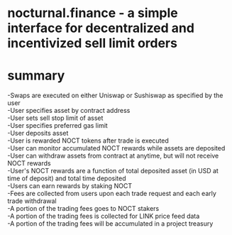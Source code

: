 # nocturnal.finance - a simple interface for decentralized and incentivized sell limit orders

# summary

-Swaps are executed on either Uniswap or Sushiswap as specified by the user  
-User specifies asset by contract address  
-User sets sell stop limit of asset  
-User specifies preferred gas limit  
-User deposits asset  
-User is rewarded NOCT tokens after trade is executed  
-User can monitor accumulated NOCT rewards while assets are deposited  
-User can withdraw assets from contract at anytime, but will not receive NOCT rewards  
-User's NOCT rewards are a function of total deposited asset (in USD at time of deposit) and total time deposited  
-Users can earn rewards by staking NOCT  
-Fees are collected from users upon each trade request and each early trade withdrawal  
-A portion of the trading fees goes to NOCT stakers  
-A portion of the trading fees is collected for LINK price feed data  
-A portion of the trading fees will be accumulated in a project treasury  
